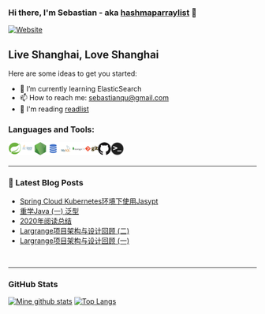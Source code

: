 ### Hi there, I'm Sebastian - aka [hashmaparraylist](https://hashamaparraylist.github.io) 👋 

[![Website](https://img.shields.io/website?label=hashmaparraylist.github.io&style=for-the-badge&url=https%3A%2F%2Fhashmaparraylist.github.io)](https://hashmaparraylist.github.io)

## Live Shanghai, Love Shanghai

Here are some ideas to get you started:

- 🌱 I’m currently learning ElasticSearch
- 📫 How to reach me: [sebastianqu@gmail.com](mailto://sebastianqu@gmail.com)
- 📕 I'm reading [readlist](https://github.com/hashmaparraylist/ReadList)

### Languages and Tools:

<img align="left" alt="Spring Boot" width="26px" src="https://raw.githubusercontent.com/github/explore/80688e429a7d4ef2fca1e82350fe8e3517d3494d/topics/spring-boot/spring-boot.png" />
<img align="left" alt="Java" width="26px" src="https://raw.githubusercontent.com/github/explore/80688e429a7d4ef2fca1e82350fe8e3517d3494d/topics/java/java.png" />
<img align="left" alt="Node.js" width="26px" src="https://raw.githubusercontent.com/github/explore/80688e429a7d4ef2fca1e82350fe8e3517d3494d/topics/nodejs/nodejs.png" />
<img align="left" alt="SQL" width="26px" src="https://raw.githubusercontent.com/github/explore/80688e429a7d4ef2fca1e82350fe8e3517d3494d/topics/sql/sql.png" />
<img align="left" alt="MySQL" width="26px" src="https://raw.githubusercontent.com/github/explore/80688e429a7d4ef2fca1e82350fe8e3517d3494d/topics/mysql/mysql.png" />
<img align="left" alt="MongoDB" width="26px" src="https://raw.githubusercontent.com/github/explore/80688e429a7d4ef2fca1e82350fe8e3517d3494d/topics/mongodb/mongodb.png" />
<img align="left" alt="Git" width="26px" src="https://raw.githubusercontent.com/github/explore/80688e429a7d4ef2fca1e82350fe8e3517d3494d/topics/git/git.png" />
<img align="left" alt="GitHub" width="26px" src="https://raw.githubusercontent.com/github/explore/78df643247d429f6cc873026c0622819ad797942/topics/github/github.png" />
<img align="left" alt="Terminal" width="26px" src="https://raw.githubusercontent.com/github/explore/80688e429a7d4ef2fca1e82350fe8e3517d3494d/topics/terminal/terminal.png" />

<br />
<br />

---

### 📕 Latest Blog Posts

<!-- BLOG-POST-LIST:START -->
- [Spring Cloud Kubernetes环境下使用Jasypt](https://hashmaparraylist.github.io/2021/09/29/Spring-Cloud-Kubernetes%E7%8E%AF%E5%A2%83%E4%B8%8B%E4%BD%BF%E7%94%A8Jasypt/)
- [重学Java (一) 泛型](https://hashmaparraylist.github.io/2021/03/15/%E9%87%8D%E5%AD%A6Java-%E4%B8%80-%E6%B3%9B%E5%9E%8B/)
- [2020年阅读总结](https://hashmaparraylist.github.io/2020/12/29/2020%E5%B9%B4%E9%98%85%E8%AF%BB%E6%80%BB%E7%BB%93/)
- [Largrange项目架构与设计回顾 (二)](https://hashmaparraylist.github.io/2020/05/21/Lagrange%E9%A1%B9%E7%9B%AE%E5%9B%9E%E9%A1%BE2/)
- [Largrange项目架构与设计回顾 (一)](https://hashmaparraylist.github.io/2020/05/09/lagrange%E9%A1%B9%E7%9B%AE%E5%9B%9E%E9%A1%BE/)
<!-- BLOG-POST-LIST:END -->

<br />

---

### GitHub Stats

[![Mine github stats](https://github-readme-stats.vercel.app/api?username=hashmaparraylist&hide_title=true)](https://hashmaparraylist.github.io)
[![Top Langs](https://github-readme-stats.vercel.app/api/top-langs/?username=hashmaparraylist&layout=compact&langs_count=6&exclude_repo=hashmaparraylist.github.io)](https://github.com/hashmaparraylist)
